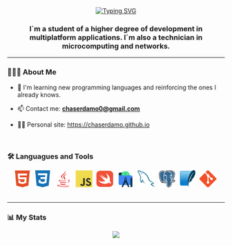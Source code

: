 <div align="center">
<a href="https://git.io/typing-svg"><img src="https://readme-typing-svg.demolab.com?font=Fira+Code&weight=500&pause=1000&color=A2C3E1&center=true&vCenter=true&width=435&lines=Hi+%2C+I'm+Chaserdamo;Full+stack+developer;Beginning+programming;1+year+coding+experience;Always+learning+new+things" alt="Typing SVG" /></a> 
</div>

<div id="header" align="center">
<h3 align="center" color="FFFFFF">I´m a student of a higher degree of development in multiplatform applications. I´m also a technician in microcomputing and networks.</h3>
</div>

---

### 🧑🏻‍💻 About Me

- 📖 I'm learning new programming languages and reinforcing the ones I already knows.

- 📫 Contact me: **chaserdamo0@gmail.com**

- 🙋🏻 Personal site: https://chaserdamo.github.io
  
<br>


### 🛠️ Languagues and Tools
  <div align="center">
    <img src="https://github.com/devicons/devicon/blob/master/icons/html5/html5-plain.svg" title="HTML5" alt="HTML" width="40" height="40"/>&nbsp;
    <img src="https://github.com/devicons/devicon/blob/master/icons/css3/css3-plain.svg" title="CSS" alt="CSS" width="40" height="40"/>&nbsp;
    <img src="https://github.com/devicons/devicon/blob/master/icons/java/java-plain.svg" title="JAVA" alt="JAVA" width="40" height="40"/>&nbsp;
    <img src="https://github.com/devicons/devicon/blob/master/icons/javascript/javascript-original.svg" title="GIT" alt="GIT" width="40" height="40"/>&nbsp;
    <img src="https://github.com/devicons/devicon/blob/master/icons/swift/swift-original.svg" title="swift" alt="swift" width="40" height="40"/>&nbsp;
    <img src="https://github.com/devicons/devicon/blob/master/icons/androidstudio/androidstudio-original.svg" title="android" alt="android" width="40" height="40"/>&nbsp;
    <img src="https://github.com/devicons/devicon/blob/master/icons/mysql/mysql-plain.svg" title="MYSQL" alt="MYSQL" width="40" height="40"/>&nbsp;
    <img src="https://github.com/devicons/devicon/blob/master/icons/postgresql/postgresql-original.svg" title="GIT" alt="GIT" width="40" height="40"/>&nbsp;
    <img src="https://github.com/devicons/devicon/blob/master/icons/sqlite/sqlite-original.svg" title="GIT" alt="GIT" width="40" height="40"/>&nbsp;
    <img src="https://github.com/devicons/devicon/blob/master/icons/git/git-plain.svg" title="GIT" alt="GIT" width="40" height="40"/>&nbsp;
    
  </div>

<br>
  
---

### 📊 My Stats

<div align="center">
  
![](https://github-readme-streak-stats.herokuapp.com/?user=Chaserdamo&theme=prussian&hide_border=false)
  
</div>

<!-- ![](https://github-readme-stats.vercel.app/api/top-langs/?username=Chaserdamo&theme=prussian&hide_border=false&include_all_commits=false&count_private=false&layout=compact) -->

  
